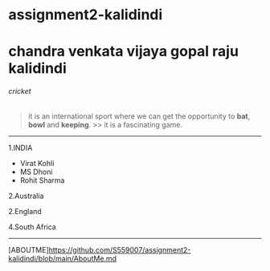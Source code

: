 # assignment2-kalidindi

# chandra venkata vijaya gopal raju kalidindi
###### cricket
> it is an international sport where we can get the opportunity to **bat**, **bowl** and **keeping**. >> it is a fascinating game.
--- 

1.INDIA   
- Virat Kohli
- MS Dhoni
- Rohit Sharma
 

2.Australia

2.England

4.South Africa

---


[ABOUTME]https://github.com/S559007/assignment2-kalidindi/blob/main/AboutMe.md
